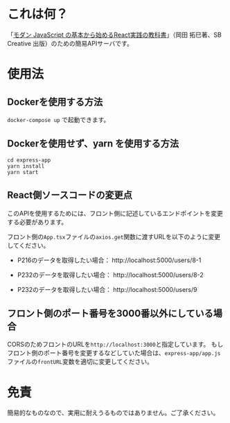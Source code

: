 # これは何？
「[モダン JavaScript の基本から始めるReact実践の教科書](https://www.sbcr.jp/product/4815610722/)」（岡田 拓巳著、SB Creative 出版）のための簡易APIサーバです。


# 使用法
## Dockerを使用する方法
`docker-compose up`
で起動できます。

## Dockerを使用せず、yarn を使用する方法
```
cd express-app
yarn install
yarn start
```

## React側ソースコードの変更点
このAPIを使用するためには、フロント側に記述しているエンドポイントを変更する必要があります。

フロント側の`App.tsx`ファイルの`axios.get`関数に渡すURLを以下のように変更してください。

- P216のデータを取得したい場合：
http://localhost:5000/users/8-1

- P232のデータを取得したい場合：
http://localhost:5000/users/8-2

- P232のデータを取得したい場合：
http://localhost:5000/users/9

## フロント側のポート番号を3000番以外にしている場合
CORSのためフロントのURLを`http://localhost:3000`と指定しています。
もしフロント側のポート番号を変更するなどしていた場合は、`express-app/app.js`ファイルの`frontURL`変数を適切に変更してください。

# 免責
簡易的なものなので、実用に耐えうるものではありません。ご了承ください。
